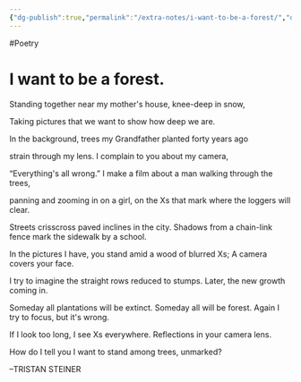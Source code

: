 ```yaml
---
{"dg-publish":true,"permalink":"/extra-notes/i-want-to-be-a-forest/","dgHomeLink":true,"dgPassFrontmatter":false}
---
```


#Poetry

# I want to be a forest.

>
Standing together
near my mother's house,
knee-deep in snow,
>
Taking pictures that
we want to show
how deep we are.
>
In the background, trees
my Grandfather planted
forty years ago
>
strain through my lens.
I complain to you
about my camera,
>
“Everything's all wrong.”
I make a film about a man
walking through the trees,
>
panning and zooming in
on a girl, on the Xs that mark
where the loggers will clear.
>
Streets crisscross paved inclines
in the city. Shadows
from a chain-link fence mark
the sidewalk by a school.
>
In the pictures I have, you stand
amid a wood of blurred Xs;
A camera covers your face.
>
I try to imagine the straight rows
reduced to stumps. Later,
the new growth coming in.
>
Someday all plantations will be extinct.
Someday all will be forest. Again
I try to focus, but it's wrong.
>
If I look too long, I see
Xs everywhere. Reflections
in your camera lens.
>
How do I tell you I want to stand
among trees, unmarked?

–TRISTAN STEINER
